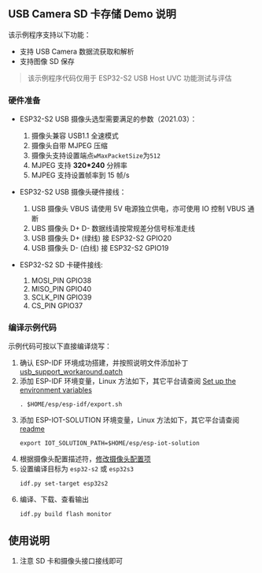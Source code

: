 ## USB Camera SD 卡存储 Demo 说明

该示例程序支持以下功能：

* 支持 USB Camera 数据流获取和解析
* 支持图像 SD 保存

> 该示例程序代码仅用于 ESP32-S2 USB Host UVC 功能测试与评估

### 硬件准备

* ESP32-S2 USB 摄像头选型需要满足的参数（2021.03）：

    1. 摄像头兼容 USB1.1 全速模式
    2. 摄像头自带 MJPEG 压缩
    3. 摄像头支持设置端点`wMaxPacketSize`为`512`
    4. MJPEG 支持 **320*240** 分辨率
    5. MJPEG 支持设置帧率到 15 帧/s

* ESP32-S2 USB 摄像头硬件接线：
    1. USB 摄像头 VBUS 请使用 5V 电源独立供电，亦可使用 IO 控制 VBUS 通断
    2. UBS 摄像头 D+ D- 数据线请按常规差分信号标准走线
    3. USB 摄像头 D+ (绿线) 接 ESP32-S2 GPIO20
    4. USB 摄像头 D- (白线) 接 ESP32-S2 GPIO19

* ESP32-S2 SD 卡硬件接线:
    1. MOSI_PIN GPIO38
    2. MISO_PIN GPIO40
    3. SCLK_PIN GPIO39
    4. CS_PIN   GPIO37

### 编译示例代码

示例代码可按以下直接编译烧写：

1. 确认 ESP-IDF 环境成功搭建，并按照说明文件添加补丁 [usb_support_workaround.patch](../../usb/idf_usb_support_patch/readme.md)
2. 添加 ESP-IDF 环境变量，Linux 方法如下，其它平台请查阅 [Set up the environment variables](https://docs.espressif.com/projects/esp-idf/en/latest/esp32/get-started/index.html#step-4-set-up-the-environment-variables)
    ```
    . $HOME/esp/esp-idf/export.sh
    ```
3. 添加 ESP-IOT-SOLUTION 环境变量，Linux 方法如下，其它平台请查阅 [readme](../../../README_CN.md)
    ```
    export IOT_SOLUTION_PATH=$HOME/esp/esp-iot-solution
    ```
4. 根据摄像头配置描述符，[修改摄像头配置项](../../../components/usb/uvc_stream/README.md)
5. 设置编译目标为 `esp32-s2` 或 `esp32s3`
    ```
    idf.py set-target esp32s2
    ```
6. 编译、下载、查看输出
    ```
    idf.py build flash monitor
    ```

## 使用说明

1. 注意 SD 卡和摄像头接口接线即可
